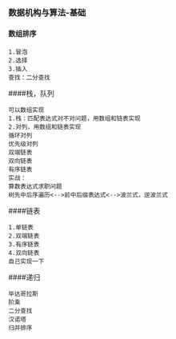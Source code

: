 ### 数据机构与算法-基础

#### 数组排序
```
1.冒泡
2.选择
3.插入
查找：二分查找
```
####栈，队列
```
可以数组实现
1.栈：匹配表达式对不对问题，用数组和链表实现
2.对列，用数组和链表实现
循环对列
优先级对列
双端链表
双向链表
有序链表
实战：
算数表达式求职问题
树先中后序遍历<-->前中后缀表达式<-->波兰式，逆波兰式
```
####链表
```
1.单链表
2.双端链表
3.有序链表
4.双向链表
自己实现一下
```
####递归
```
毕达哥拉斯
阶乘
二分查找
汉诺塔
归并排序
```
